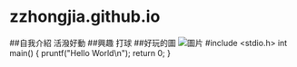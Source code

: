# zzhongjia.github.io
##自我介紹
活潑好動
##興趣
打球
##好玩的圖
![圖片](https://www.popdaily.com.tw/u/202008/7b9beb4d-ebc6-45e1-b7d0-b39422fcff1e.jpg)
#include <stdio.h>
int main()
{
pruntf("Hello World\n");
return 0;
}
